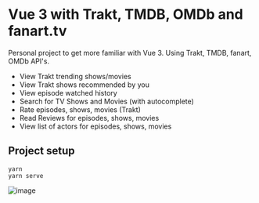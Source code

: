 # Vue 3 with Trakt, TMDB, OMDb and fanart.tv 

Personal project to get more familiar with Vue 3. Using Trakt, TMDB, fanart, OMDb API's.

- View Trakt trending shows/movies
- View Trakt shows recommended by you
- View episode watched history
- Search for TV Shows and Movies (with autocomplete)
- Rate episodes, shows, movies (Trakt)
- Read Reviews for episodes, shows, movies
- View list of actors for episodes, shows, movies

## Project setup
```
yarn
yarn serve
```

![image](https://user-images.githubusercontent.com/7110108/182758090-861ef4e1-8e60-4525-860a-026661d5b191.png)
